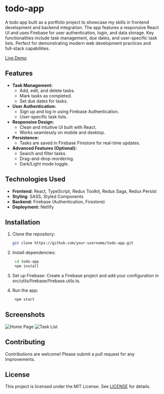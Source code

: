 # todo-app
A todo app built as a portfolio project to showcase my skills in frontend development and backend integration. The app features a responsive React UI and uses Firebase for user authentication, login, and data storage. Key functionalities include task management, due dates, and user-specific task lists. Perfect for demonstrating modern web development practices and full-stack capabilities.

[Live Demo](https://daris-todo-app.netlify.app/)

## Features
- **Task Management:**
  - Add, edit, and delete tasks.
  - Mark tasks as completed.
  - Set due dates for tasks.
- **User Authentication:**
  - Sign up and log in using Firebase Authentication.
  - User-specific task lists.
- **Responsive Design:**
  - Clean and intuitive UI built with React.
  - Works seamlessly on mobile and desktop.
- **Persistence:**
  - Tasks are saved in Firebase Firestore for real-time updates.
- **Advanced Features (Optional):**
  - Search and filter tasks.
  - Drag-and-drop reordering.
  - Dark/Light mode toggle.
 
## Technologies Used
- **Frontend:** React, TypeScript, Redux Toolkit, Redux Saga, Redux Persist
- **Styling**: SASS, Styled Components
- **Backend:** Firebase (Authentication, Firestore)
- **Deployment:** Netlify

## Installation
1. Clone the repository:
   ```bash
   git clone https://github.com/your-username/todo-app.git

2. Install dependencies:
   ```bash
    cd todo-app
    npm install
   
3. Set up Firebase:
Create a Firebase project and add your configuration in src/utils/firebase/firebase.utils.ts.

4. Run the app:
   ```bash
    npm start

## Screenshots
![Home Page](/screenshots/home.png)
![Task List](/screenshots/tasks.png)

## Contributing
Contributions are welcome! Please submit a pull request for any improvements.

## License
This project is licensed under the MIT License. See [LICENSE](LICENSE) for details.
